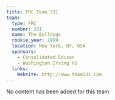 ```yaml
---
title: FRC Team 331
team:
  type: FRC
  number: 331
  name: The Bulldogs
  rookie_year: 1999
  location: New York, NY, USA
  sponsors:
    - Consolidated Edison
    - Washington Irving HS
  links:
    Website: http://www.team331.com
---
```

No content has been added for this team